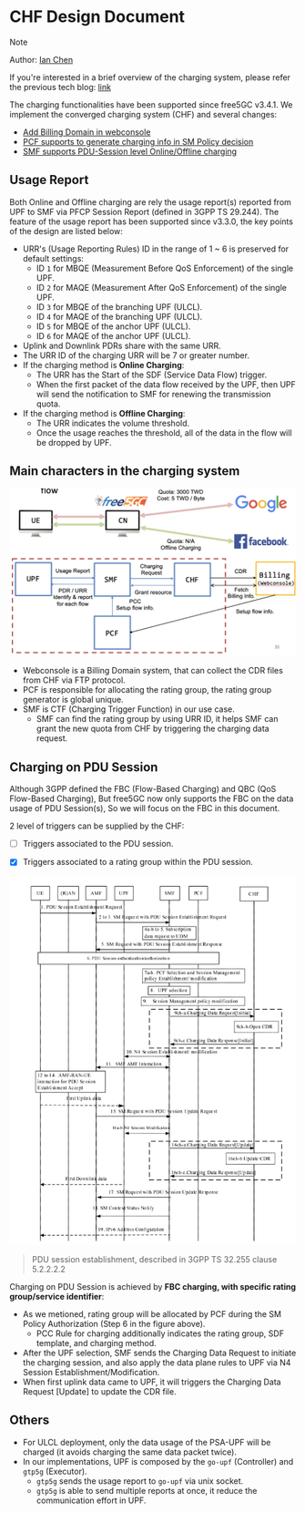 # CHF Design Document

>[!NOTE]
> Author: [Ian Chen](https://www.linkedin.com/in/ian-chen-88b70b1aa/)

If you're interested in a brief overview of the charging system, please refer the previous tech blog: [link](https://free5gc.org/blog/20230913/20230913/)

The charging functionalities have been supported since free5GC v3.4.1.
We implement the converged charging system (CHF) and several changes:

- [Add Billing Domain in webconsole](https://github.com/free5gc/webconsole/pull/58)
- [PCF supports to generate charging info in SM Policy decision](https://github.com/free5gc/pcf/pull/12)
- [SMF supports PDU-Session level Online/Offline charging](https://github.com/free5gc/smf/pull/94)

## Usage Report

Both Online and Offline charging are rely the usage report(s) reported from UPF to SMF via PFCP Session Report (defined in 3GPP TS 29.244).
The feature of the usage report has been supported since v3.3.0, the key points of the design are listed below:

- URR's (Usage Reporting Rules) ID in the range of 1 ~ 6 is preserved for default settings:
    - ID `1` for MBQE (Measurement Before QoS Enforcement) of the single UPF.
    - ID `2` for MAQE (Measurement After QoS Enforcement) of the single UPF.
    - ID `3` for MBQE of the branching UPF (ULCL).
    - ID `4` for MAQE of the branching UPF (ULCL).
    - ID `5` for MBQE of the anchor UPF (ULCL).
    - ID `6` for MAQE of the anchor UPF (ULCL).
- Uplink and Downlink PDRs share with the same URR.
- The URR ID of the charging URR will be 7 or greater number.
- If the charging method is **Online Charging**:
    - The URR has the Start of the SDF (Service Data Flow) trigger.
    - When the first packet of the data flow received by the UPF, then UPF will send the notification to SMF for renewing the transmission quota.
- If the charging method is **Offline Charging**:
    - The URR indicates the volume threshold.
    - Once the usage reaches the threshold, all of the data in the flow will be dropped by UPF.
## Main characters in the charging system

![Alt text](image.png)

- Webconsole is a Billing Domain system, that can collect the CDR files from CHF via FTP protocol.
- PCF is responsible for allocating the rating group, the rating group generator is global unique.
- SMF is CTF (Charging Trigger Function) in our use case.
    - SMF can find the rating group by using URR ID, it helps SMF can grant the new quota from CHF by triggering the charging data request.

## Charging on PDU Session

Although 3GPP defined the FBC (Flow-Based Charging) and QBC (QoS Flow-Based Charging),
But free5GC now only supports the FBC on the data usage of PDU Session(s), So we will focus on the FBC in this document.

2 level of triggers can be supplied by the CHF:
- [ ] Triggers associated to the PDU session.
- [x] Triggers associated to a rating group within the PDU session.


![Alt text](image-1.png)
> PDU session establishment, described in 3GPP TS 32.255 clause 5.2.2.2.2

Charging on PDU Session is achieved by **FBC charging, with specific rating group/service identifier**:

- As we metioned, rating group will be allocated by PCF during the SM Policy Authorization (Step 6 in the figure above).
    - PCC Rule for charging additionally indicates the rating group, SDF template, and charging method.
- After the UPF selection, SMF sends the Charging Data Request to initiate the charging session, and also apply the data plane rules to UPF via N4 Session Establishment/Modification.
-  When first uplink data came to UPF, it will triggers the Charging Data Request [Update] to update the CDR file.

## Others

- For ULCL deployment, only the data usage of the PSA-UPF will be charged (it avoids charging the same data packet twice).
- In our implementations, UPF is composed by the `go-upf` (Controller) and `gtp5g` (Executor).
    - `gtp5g` sends the usage report to `go-upf` via unix socket.
    - `gtp5g` is able to send multiple reports at once, it reduce the communication effort in UPF.
